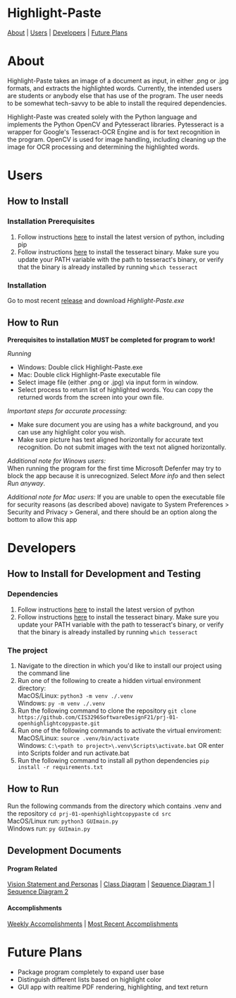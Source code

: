 # Highlight-Paste

[About](#about) | [Users](#users) | [Developers](#developers) | [Future Plans](#future-plans)


# About
Highlight-Paste takes an image of a document as input, in either .png or .jpg formats, and extracts the highlighted words. Currently, the intended users are students or anybody else that has use of the program. The user needs to be somewhat tech-savvy to be able to install the required dependencies. 

Highlight-Paste was created solely with the Python language and implements the Python OpenCV and Pytesseract libraries. Pytesseract is a wrapper for Google's Tesseract-OCR Engine and is for text recognition in the program. OpenCV is used for image handling, including cleaning up the image for OCR processing and determining the highlighted words. 


# Users

## How to Install
### Installation Prerequisites

1) Follow instructions [here](https://www.python.org) to install the latest version of python, including pip
2) Follow instructions [here](https://tesseract-ocr.github.io/tessdoc/Compiling.html) to install the tesseract binary. Make sure you update your PATH variable with the path to tesseract's binary, or verify that the binary is already installed by running ```which tesseract```

### Installation
Go to most recent [release](https://github.com/CIS3296SoftwareDesignF21/prj-01-openhighlightcopypaste/releases) and download *Highlight-Paste.exe*

## How to Run
**Prerequisites to installation MUST be completed for program to work!**  

*Running*
* Windows: Double click Highlight-Paste.exe
* Mac: Double click Highlight-Paste executable file 
* Select image file (either .png or .jpg) via input form in window.
* Select process to return list of highlighted words. You can copy the returned words from the screen into your own file.

*Important steps for accurate processing:*
* Make sure document you are using has a *white* background, and you can use any highlight color you wish.
* Make sure picture has text aligned horizontally for accurate text recognition. Do not submit images with the text not aligned horizontally.

*Additional note for Winows users:*       
When running the program for the first time Microsoft Defenfer may try to block the app because it is unrecognized. Select *More info* and then select *Run anyway*. 

*Additional note for Mac users:*
If you are unable to open the executable file for security reasons (as described above) navigate to System Preferences > Security and Privacy > General, and there should be an option along the bottom to allow this app


# Developers
## How to Install for Development and Testing 

### Dependencies

1) Follow instructions [here](https://www.python.org) to install the latest version of python
2) Follow instructions [here](https://tesseract-ocr.github.io/tessdoc/Compiling.html) to install the tesseract binary. Make sure you update your PATH variable with the path to tesseract's binary, or verify that the binary is already installed by running ```which tesseract```


### The project
1) Navigate to the direction in which you'd like to install our project using the command line
2) Run one of the following to create a hidden virtual environment directory:        
   MacOS/Linux: ```python3 -m venv ./.venv```      
   Windows: ```py -m venv ./.venv```          
3) Run the following command to clone the repository ```git clone https://github.com/CIS3296SoftwareDesignF21/prj-01-openhighlightcopypaste.git ```            
4) Run one of the following commands to activate the virtual enviroment:         
   MacOS/Linux: ```source .venv/bin/activate```         
   Windows:  ```C:\<path to project>\.venv\Scripts\activate.bat```  OR enter into Scripts folder and run activate.bat          
5) Run the following command to install all python dependencies ```pip install -r requirements.txt```

## How to Run 

Run the following commands from the directory which contains .venv and the repository
```cd prj-01-openhighlightcopypaste```
```cd src```        
MacOS/Linux run:
```python3 GUImain.py ```     
Windows run:
```py GUImain.py ``` 



## Development Documents

#### Program Related
 [Vision Statement and Personas](docs/devDocs/Vision_Personas.md) | [Class Diagram](docs/devDocs/UML/openHighlightWeek3DemoEdits.drawio.png) | [Sequence Diagram 1](docs/devDocs/UML/SeqDiaOpt1.png) | [Sequence Diagram 2](docs/devDocs/UML/SeqDiaOpt2.png)  


#### Accomplishments
 [Weekly Accomplishments](docs/devDocs/WeeklyAccomplishments) | [Most Recent Accomplishments](docs/devDocs/WeeklyAccomplishments/week4.md) 



# Future Plans

* Package program completely to expand user base
* Distinguish different lists based on highlight color
* GUI app with realtime PDF rendering, highlighting, and text return
